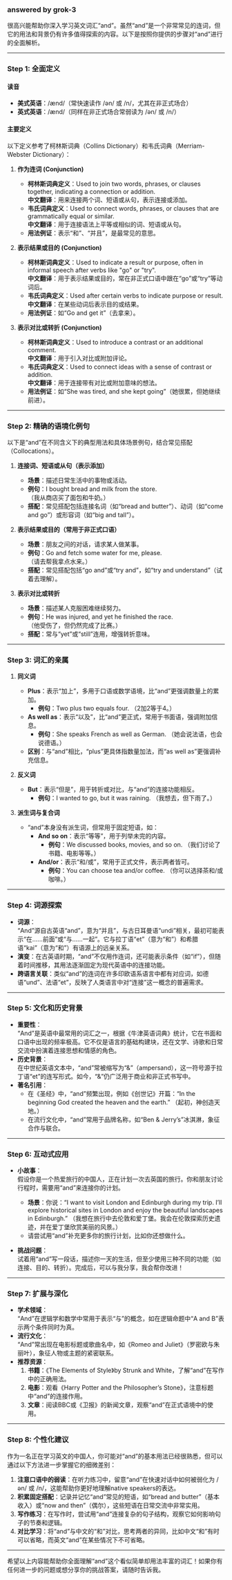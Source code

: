 ### answered by grok-3
很高兴能帮助你深入学习英文词汇“and”。虽然“and”是一个非常常见的连词，但它的用法和背景仍有许多值得探索的内容。以下是按照你提供的步骤对“and”进行的全面解析。

---

### Step 1: 全面定义

#### 读音
- **美式英语**：/ænd/（常快速读作 /ən/ 或 /n/，尤其在非正式场合）
- **英式英语**：/ænd/（同样在非正式场合常弱读为 /ən/ 或 /n/）

#### 主要定义
以下定义参考了柯林斯词典（Collins Dictionary）和韦氏词典（Merriam-Webster Dictionary）：

1. **作为连词 (Conjunction)**  
   - **柯林斯词典定义**：Used to join two words, phrases, or clauses together, indicating a connection or addition.  
     **中文翻译**：用来连接两个词、短语或从句，表示连接或添加。  
   - **韦氏词典定义**：Used to connect words, phrases, or clauses that are grammatically equal or similar.  
     **中文翻译**：用于连接语法上平等或相似的词、短语或从句。  
   - **用法例证**：表示“和”、“并且”，是最常见的意思。

2. **表示结果或目的 (Conjunction)**  
   - **柯林斯词典定义**：Used to indicate a result or purpose, often in informal speech after verbs like "go" or "try".  
     **中文翻译**：用于表示结果或目的，常在非正式口语中跟在“go”或“try”等动词后。  
   - **韦氏词典定义**：Used after certain verbs to indicate purpose or result.  
     **中文翻译**：在某些动词后表示目的或结果。  
   - **用法例证**：如“Go and get it”（去拿来）。

3. **表示对比或转折 (Conjunction)**  
   - **柯林斯词典定义**：Used to introduce a contrast or an additional comment.  
     **中文翻译**：用于引入对比或附加评论。  
   - **韦氏词典定义**：Used to connect ideas with a sense of contrast or addition.  
     **中文翻译**：用于连接带有对比或附加意味的想法。  
   - **用法例证**：如“She was tired, and she kept going”（她很累，但她继续前进）。

---

### Step 2: 精确的语境化例句

以下是“and”在不同含义下的典型用法和具体场景例句，结合常见搭配（Collocations）。

1. **连接词、短语或从句（表示添加）**  
   - **场景**：描述日常生活中的事物或活动。  
   - **例句**：I bought bread and milk from the store.  
     （我从商店买了面包和牛奶。）  
   - **搭配**：常见搭配包括连接名词（如“bread and butter”）、动词（如“come and go”）或形容词（如“big and tall”）。

2. **表示结果或目的（常用于非正式口语）**  
   - **场景**：朋友之间的对话，请求某人做某事。  
   - **例句**：Go and fetch some water for me, please.  
     （请去帮我拿点水来。）  
   - **搭配**：常见搭配包括“go and”或“try and”，如“try and understand”（试着去理解）。

3. **表示对比或转折**  
   - **场景**：描述某人克服困难继续努力。  
   - **例句**：He was injured, and yet he finished the race.  
     （他受伤了，但仍然完成了比赛。）  
   - **搭配**：常与“yet”或“still”连用，增强转折意味。

---

### Step 3: 词汇的亲属

1. **同义词**  
   - **Plus**：表示“加上”，多用于口语或数学语境，比“and”更强调数量上的累加。  
     - **例句**：Two plus two equals four. （2加2等于4。）  
   - **As well as**：表示“以及”，比“and”更正式，常用于书面语，强调附加信息。  
     - **例句**：She speaks French as well as German. （她会说法语，也会说德语。）  
   - **区别**：与“and”相比，“plus”更具体指数量加法，而“as well as”更强调补充信息。

2. **反义词**  
   - **But**：表示“但是”，用于转折或对比，与“and”的连接功能相反。  
     - **例句**：I wanted to go, but it was raining. （我想去，但下雨了。）  

3. **派生词与复合词**  
   - “and”本身没有派生词，但常用于固定短语，如：  
     - **And so on**：表示“等等”，用于列举未完的内容。  
       - **例句**：We discussed books, movies, and so on. （我们讨论了书籍、电影等等。）  
     - **And/or**：表示“和/或”，常用于正式文件，表示两者皆可。  
       - **例句**：You can choose tea and/or coffee. （你可以选择茶和/或咖啡。）

---

### Step 4: 词源探索

- **词源**：  
  “And”源自古英语“and”，意为“并且”，与古日耳曼语“undi”相关，最初可能表示“在……前面”或“与……一起”。它与拉丁语“et”（意为“和”）和希腊语“kai”（意为“和”）有语源上的远亲关系。  
- **演变**：在古英语时期，“and”不仅用作连词，还可能表示条件（如“if”），但随着时间推移，其用法逐渐固定为现代英语中的连接功能。  
- **跨语言关联**：类似“and”的连词在许多印欧语系语言中都有对应词，如德语“und”、法语“et”，反映了人类语言中对“连接”这一概念的普遍需求。

---

### Step 5: 文化和历史背景

- **重要性**：  
  “And”是英语中最常用的词汇之一，根据《牛津英语词典》统计，它在书面和口语中出现的频率极高。它不仅是语言的基础构建块，还在文学、诗歌和日常交流中扮演着连接思想和情感的角色。  
- **历史背景**：  
  在中世纪英语文本中，“and”常被缩写为“&”（ampersand），这一符号源于拉丁语“et”的连写形式。如今，“&”仍广泛用于商业和非正式书写中。  
- **著名引用**：  
  - 在《圣经》中，“and”频繁出现，例如《创世记》开篇：“In the beginning God created the heaven and the earth.” （起初，神创造天地。）  
  - 在流行文化中，“and”常用于品牌名称，如“Ben & Jerry’s”冰淇淋，象征合作与联合。

---

### Step 6: 互动式应用

- **小故事**：  
  假设你是一个热爱旅行的中国人，正在计划一次去英国的旅行。你和朋友讨论行程时，需要用“and”来连接你的计划。  
  - **场景**：你说：“I want to visit London and Edinburgh during my trip. I’ll explore historical sites in London and enjoy the beautiful landscapes in Edinburgh.” （我想在旅行中去伦敦和爱丁堡。我会在伦敦探索历史遗迹，并在爱丁堡欣赏美丽的风景。）  
  - 请尝试用“and”补充更多你的旅行计划，比如你还想做什么。

- **挑战问题**：  
  试着用“and”写一段话，描述你一天的生活，但至少使用三种不同的功能（如连接、目的、转折）。完成后，可以与我分享，我会帮你改进！

---

### Step 7: 扩展与深化

- **学术领域**：  
  “And”在逻辑学和数学中常用于表示“与”的概念，如在逻辑命题中“A and B”表示两个条件同时为真。  
- **流行文化**：  
  “And”常出现在电影标题或歌曲名中，如《Romeo and Juliet》（罗密欧与朱丽叶），象征人物或主题的紧密联系。  
- **推荐资源**：  
  1. **书籍**：《The Elements of Style》by Strunk and White，了解“and”在写作中的正确用法。  
  2. **电影**：观看《Harry Potter and the Philosopher’s Stone》，注意标题中“and”的连接作用。  
  3. **文章**：阅读BBC或《卫报》的新闻文章，观察“and”在正式语境中的使用。

---

### Step 8: 个性化建议

作为一名正在学习英文的中国人，你可能对“and”的基本用法已经很熟悉，但可以通过以下方法进一步掌握它的细微差别：  
1. **注意口语中的弱读**：在听力练习中，留意“and”在快速对话中如何被弱化为 /ən/ 或 /n/，这能帮助你更好地理解native speakers的表达。  
2. **积累固定搭配**：记录并记忆“and”常见的短语，如“bread and butter”（基本收入）或“now and then”（偶尔），这些短语在日常交流中非常实用。  
3. **写作练习**：在写作时，尝试用“and”连接复杂的句子结构，观察它如何影响句子的节奏和逻辑。  
4. **对比学习**：将“and”与中文的“和”对比，思考两者的异同，比如中文“和”有时可以省略，而英文“and”在某些情况下不可省略。

---

希望以上内容能帮助你全面理解“and”这个看似简单却用法丰富的词汇！如果你有任何进一步的问题或想分享你的挑战答案，请随时告诉我。